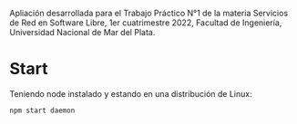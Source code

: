 Apliación desarrollada para el Trabajo Práctico N°1 de la materia Servicios de Red en Software Libre, 1er cuatrimestre 2022, Facultad de Ingeniería, Universidad Nacional de Mar del Plata.

# Start
Teniendo node instalado y estando en una distribución de Linux:

```sh
npm start daemon     
```